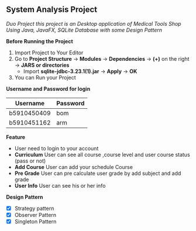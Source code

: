 ## System Analysis Project

*Duo Project this project is an Desktop application of Medical Tools Shop Using Java, JavaFX, SQLite Database with some Design Pattern*

**Before Running the Project**
1. Import Project to Your Editor
2. Go to **Project Structure** &rightarrow; **Modules** &rightarrow; **Dependencies** &rightarrow; **(+)** on the right &rightarrow; **JARS or directories**
   * Import **sqlite-jdbc-3.23.1(1).jar** &rightarrow; **Apply** &rightarrow; **OK**
3. You can Run your Project

**Username and Password for login**

Username | Password
-----|----- |
b5910450409 | bom |
b5910451162 | arm |

**Feature**

* User need to login to your account
* **Curriculum** User can see all course ,course level and user course status (pass or not)
* **Add Course** User can add your schedule Course
* **Pre Grade** User can pre calculate user grade by add subject and add grade
* **User Info** User can see his or her info

**Design Pattern**
- [x] Strategy pattern
- [x] Observer Pattern
- [x] Singleton Pattern